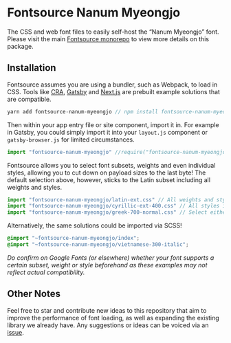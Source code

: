# Fontsource Nanum Myeongjo

The CSS and web font files to easily self-host the “Nanum Myeongjo” font. Please visit the main [Fontsource monorepo](https://github.com/DecliningLotus/fontsource) to view more details on this package.

## Installation

Fontsource assumes you are using a bundler, such as Webpack, to load in CSS. Tools like [CRA](https://create-react-app.dev/), [Gatsby](https://www.gatsbyjs.org/) and [Next.js](https://nextjs.org/) are prebuilt example solutions that are compatible.

```javascript
yarn add fontsource-nanum-myeongjo // npm install fontsource-nanum-myeongjo
```

Then within your app entry file or site component, import it in. For example in Gatsby, you could simply import it into your `layout.js` component or `gatsby-browser.js` for limited circumstances.

```javascript
import "fontsource-nanum-myeongjo" //require("fontsource-nanum-myeongjo")
```

Fontsource allows you to select font subsets, weights and even individual styles, allowing you to cut down on payload sizes to the last byte! The default selection above, however, sticks to the Latin subset including all weights and styles.

```javascript
import "fontsource-nanum-myeongjo/latin-ext.css" // All weights and styles included.
import "fontsource-nanum-myeongjo/cyrillic-ext-400.css" // All styles included.
import "fontsource-nanum-myeongjo/greek-700-normal.css" // Select either normal or italic.
```

Alternatively, the same solutions could be imported via SCSS!

```scss
@import "~fontsource-nanum-myeongjo/index";
@import "~fontsource-nanum-myeongjo/vietnamese-300-italic";
```

_Do confirm on Google Fonts (or elsewhere) whether your font supports a certain subset, weight or style beforehand as these examples may not reflect actual compatibility._

## Other Notes

Feel free to star and contribute new ideas to this repository that aim to improve the performance of font loading, as well as expanding the existing library we already have. Any suggestions or ideas can be voiced via an [issue](https://github.com/DecliningLotus/fontsource/issues).
